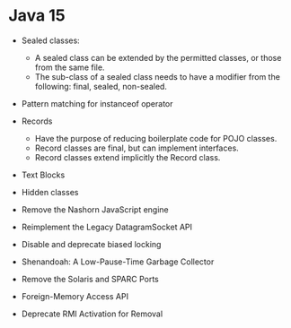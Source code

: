 

# Java 15
- Sealed classes:
  - A sealed class can be extended by the permitted classes, or those from the same file.
  - The sub-class of a sealed class needs to have a modifier from the following: final, sealed, non-sealed.
  
- Pattern matching for instanceof operator
  
- Records
  - Have the purpose of reducing boilerplate code for POJO classes.
  - Record classes are final, but can implement interfaces.
  - Record classes extend implicitly the Record class.
  
- Text Blocks
- Hidden classes
- Remove the Nashorn JavaScript engine
- Reimplement the Legacy DatagramSocket API
- Disable and deprecate biased locking 
- Shenandoah: A Low-Pause-Time Garbage Collector
- Remove the Solaris and SPARC Ports 
- Foreign-Memory Access API
- Deprecate RMI Activation for Removal